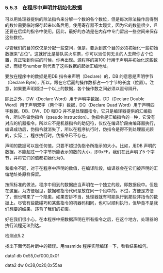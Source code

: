 ### 5.5.3　在程序中声明并初始化数据

可以用处理器提供的除法指令来分解一个数的各个数位，但是每次除法操作后得到的数位需要临时保存起来以备后用。使用寄存器不太现实，因为它的数量很少，且还要在后续的指令中使用。因此，最好的办法是在内存中专门留出一些空间来保存这些数位。

尽管我们的目的仅仅是分配一些空间，但是，要达到这个目的必须初始化一些初始数据来“占位”。这就好比是排队买火车票，你可以派任何无关的人去帮你占个位置，真正轮到你买的时候，你再出现。源程序的第100 行用于声明并初始化这些数据，而标号number 则代表了这些数据的起始汇编地址。

要放在程序中的数据是用DB 指令来声明（Declare）的，DB 的意思是声明字节（Declare Byte），所以，跟在它后面的操作数都占一个字节的长度（位置）。注意，如果要声明超过一个以上的数据，各个操作数之间必须以逗号隔开。

除此之外，DW（Declare Word）用于声明字数据，DD（Declare Double Word）用于声明双字（两个字）数据，DQ（Declare Quad Word）用于声明四字数据。DB、DW、DD 和DQ 并不是处理器指令，它只是编译器提供的汇编指令，所以称做伪指令（pseudo Instruction）。伪指令是汇编指令的一种，它没有对应的机器指令，所以它不是机器指令的助记符，仅仅在编译阶段由编译器执行，编译成功后，伪指令就消失了，所以在程序执行时，伪指令是得不到处理器光顾的，实际上，程序执行时，伪指令已不存在。

声明的数据可以是任何值，只要不超过伪指令所指示的大小。比如，用DB 声明的数据，不能超过一个字节所能表示的数的大小，即0xFF。我们在此声明了5 个字节，并将它们的值都初始化为0。

和指令不同，对于在程序中声明的数值，在编译阶段，编译器会在它们被声明的汇编地址处原样保留。

按照标准的做法，程序中用到的数据应当声明在一个独立的段，即数据段中。但是在这里，为方便起见，数据和指令代码是放在同一个段中的。不过，方便是方便了，但也带来了一个隐患，如果安排不当，处理器就有可能执行到那些非指令的数据上。尽管有些数碰巧和某些指令的机器码相同，也可以顺利执行，但毕竟不是我们想要的结果，违背了我们的初衷。

好在我们很小心，在本程序中把数据声明在所有指令之后，在这个地方，处理器的执行流程无法到达。

检测点5.2

找出下面代码片断中的错误。用nasmide 程序实际编译一下，看看结果如何。

data1 db 0x55,0xf000,0x0f

data2 dw 0x38,0x20,0x55aa